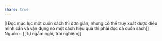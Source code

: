 ```yaml
---
share: true
---
```

[[Đọc mục lục một cuốn sách thì đơn giản, nhưng có thể truy xuất được điều mình cần và vận dụng nó một cách hiệu quả thì phải đọc cả cuốn sách]]
Nguồn :: [[Tự ngẫm nghĩ, trải nghiệm]]
